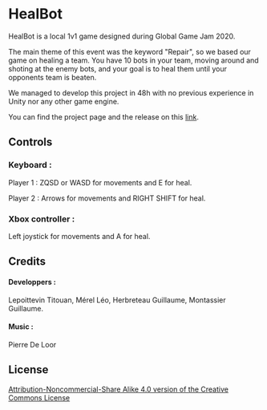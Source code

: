 # HealBot

HealBot is a local 1v1 game designed during Global Game Jam 2020.

The main theme of this event was the keyword "Repair", so we based our game on healing a team. You have 10 bots in your team, moving around and shoting at the enemy bots, and your goal is to heal them until your opponents team is beaten.

We managed to develop this project in 48h with no previous experience in Unity nor any other game engine.

You can find the project page and the release on this [link](https://globalgamejam.org/2020/games/healbot-7).

## Controls

### Keyboard : 
Player 1 : ZQSD or WASD for movements and E for heal.

Player 2 : Arrows for movements and RIGHT SHIFT for heal.
### Xbox controller :
Left joystick for movements and A for heal.

## Credits
#### Developpers :
Lepoittevin Titouan,
Mérel Léo,
Herbreteau Guillaume,
Montassier Guillaume.
#### Music :
Pierre De Loor

## License
[Attribution-Noncommercial-Share Alike 4.0 version of the Creative Commons License](https://creativecommons.org/licenses/by-nc-sa/4.0/)
